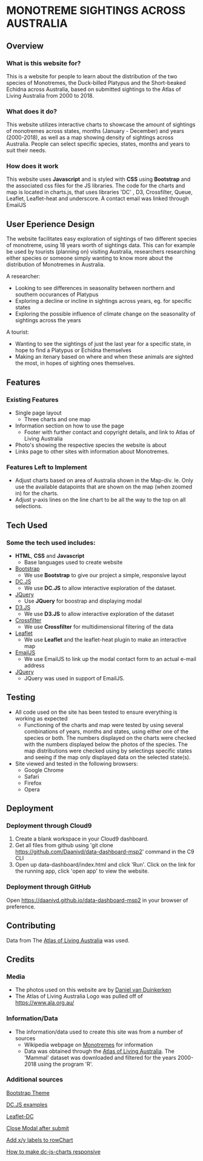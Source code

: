 # MONOTREME SIGHTINGS ACROSS AUSTRALIA

## Overview
 
### What is this website for?
 
This is a website for people to learn about the distribution of the two species of Monotremes, the Duck-billed Platypus and the Short-beaked Echidna 
across Australia, based on submitted sightings to the Atlas of Living Australia from 2000 to 2018.
 
### What does it do?
 
This website utilizes interactive charts to showcase the amount of sightings of monotremes across states, months (January - December) and years (2000-2018),
as well as a map showing density of sightings across Australia. People can select specific species, states, months and years to suit their needs. 
 
### How does it work
 
This website uses **Javascript** and is styled with **CSS** using **Bootstrap** and the associated css files for the JS libraries. The code for the charts and 
map is located in charts.js, that uses libraries 'DC' , D3, Crossfilter, Queue, Leaflet, Leaflet-heat and underscore. A contact email was linked through EmailJS

## User Eperience Design
The website facilitates easy exploration of sightings of two different species of monotreme, using 18 years worth of sightings data. This can for example
be used by tourists (planning on) visiting Australia, researchers researching either species or someone simply wanting to know more about the distribution
of Monotremes in Australia. 

A researcher:

- Looking to see differences in seasonality between northern and southern occurances of Platypus
- Exploring a decline or incline in sightings across years, eg. for specific states
- Exploring the possible influence of climate change on the seasonality of sightings across the years

A tourist:
- Wanting to see the sightings of just the last year for a specific state, in hope to find a Platypus or Echidna themselves
- Making an itenary based on where and when these animals are sighted the most, in hopes of sighting ones themselves.


## Features
 
### Existing Features
- Single page layout
  - Three charts and one map
- Information section on how to use the page
  - Footer with further contact and copyright details, and link to Atlas of Living Australia
- Photo's showing the respective species the website is about
- Links page to other sites with information about Monotremes.


### Features Left to Implement
- Adjust charts based on area of Australia shown in the Map-div. Ie. Only use the available datapoints that are shown on the map (when zoomed in) for 
  the charts. 
- Adjust y-axis lines on the line chart to be all the way to the top on all selections.

## Tech Used

### Some the tech used includes:
- **HTML**, **CSS** and **Javascript**
  - Base languages used to create website
- [Bootstrap](http://getbootstrap.com/)
    - We use **Bootstrap** to give our project a simple, responsive layout
- [DC.JS](https://dc-js.github.io/dc.js/)
    - We use **DC.JS** to allow interactive exploration of the dataset.
- [JQuery](https://jquery.com)
    - Use **JQuery** for boostrap and displaying modal
- [D3.JS](https://d3js.org/)
    - We use **D3.JS** to allow interactive exploration of the dataset
- [Crossfilter](http://square.github.io/crossfilter/)
    - We use **Crossfilter** for multidimensional filtering of the data
- [Leaflet](https://leafletjs.com/)
    - We use **Leaflet** and the leaflet-heat plugin to make an interactive map
- [EmailJS](email.js.com)
    - We use EmailJS to link up the modal contact form to an actual e-mail address
- [JQuery](https://jquery.com/)
    - JQuery was used in support of EmailJS.

## Testing
- All code used on the site has been tested to ensure everything is working as expected
  - Functioning of the charts and map were tested by using several combinations of years, months and states, using either one of the species or both. The numbers
    displayed on the charts were checked with the numbers displayed below the photos of the species. The map distributions were checked using by selectings specific 
    states and seeing if the map only displayed data on the selected state(s).
- Site viewed and tested in the following browsers:
  - Google Chrome
  - Safari
  - Firefox
  - Opera

## Deployment

### Deployment through Cloud9
1. Create a blank workspace in your Cloud9 dashboard.
2. Get all files from github using 'git clone https://github.com/Daanivd/data-dashboard-msp2' command in the C9 CLI
3. Open up data-dashboard/index.html and click 'Run'. Click on the link for the running app, click 'open app' to view the website.

### Deployment through GitHub
Open <https://daanivd.github.io/data-dashboard-msp2> in your browser of preference.

## Contributing
Data from The [Atlas of Living Australia](https://www.ala.org.au/) was used.

## Credits

### Media
- The photos used on this website are by [Daniel van Duinkerken](danielvandphoto.com)
- The Atlas of Living Australia Logo was pulled off of <https://www.ala.org.au/>

### Information/Data
- The information/data used to create this site was from a number of sources
    - Wikipedia webpage on [Monotremes](https://en.wikipedia.org/wiki/Monotreme) for information
    - Data was obtained through the [Atlas of Living Australia](https://downloads.ala.org.au). The 'Mammal' dataset was downloaded and filtered for the years 
        2000-2018 using the program 'R'.

### Additional sources
[Bootstrap Theme](https://bootswatch.com/3/superhero/)

[DC.JS examples](https://dc-js.github.io/dc.js/examples/)

[Leaflet-DC](http://adilmoujahid.com/posts/2016/08/interactive-data-visualization-geospatial-d3-dc-leaflet-python/)

[Close Modal after submit](https://stackoverflow.com/questions/29754902/close-bootstrap-modal-after-submit)

[Add x/y labels to rowChart](https://www.intothevoid.io/data-visualization/row-chart-axis-labels-dc-js/)

[How to make dc-js-charts responsive](https://stackoverflow.com/questions/22292369/how-to-make-the-dc-js-charts-responsive)